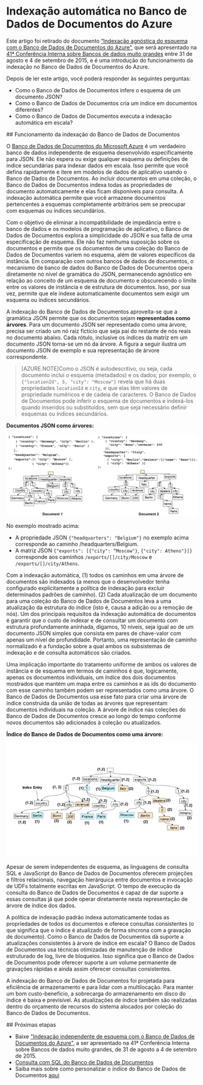 <properties 
	pageTitle="Indexação Automática no Banco de Dados de Documentos | Microsoft Azure" 
	description="Saiba mais sobre o funcionamento da indexação no Banco de Dados de Documentos do Azure." 
	services="documentdb" 
	authors="arramac" 
	manager="jhubbard" 
	editor="mimig" 
	documentationCenter=""/>

<tags 
	ms.service="documentdb" 
	ms.workload="data-services" 
	ms.tgt_pltfrm="na" 
	ms.devlang="na" 
	ms.topic="article" 
	ms.date="08/11/2015" 
	ms.author="arramac"/>
	
# Indexação automática no Banco de Dados de Documentos do Azure

Este artigo foi retirado do documento [“Indexação agnóstica do esquema com o Banco de Dados de Documentos do Azure”](http://www.vldb.org/pvldb/vol8/p1668-shukla.pdf), que será apresentado na [41ª Conferência Interna sobre Bancos de dados muito grandes](http://www.vldb.org/2015/) entre 31 de agosto e 4 de setembro de 2015, e é uma introdução do funcionamento da indexação no Banco de Dados de Documentos do Azure.

Depois de ler este artigo, você poderá responder às seguintes perguntas:

- Como o Banco de Dados de Documentos infere o esquema de um documento JSON?
- Como o Banco de Dados de Documentos cria um índice em documentos diferentes?
- Como o Banco de Dados de Documentos executa a indexação automática em escala?

##<a id="HowDocumentDBIndexingWorks"></a> Funcionamento da indexação do Banco de Dados de Documentos

O [Banco de Dados de Documentos do Microsoft Azure](http://azure.microsoft.com/services/documentdb/) é um verdadeiro banco de dados independente de esquema desenvolvido especificamente para JSON. Ele não espera ou exige qualquer esquema ou definições de índice secundárias para indexar dados em escala. Isso permite que você defina rapidamente e itere em modelos de dados de aplicativo usando o Banco de Dados de Documentos. Ao incluir documentos em uma coleção, o Banco de Dados de Documentos indexa todas as propriedades de documento automaticamente e elas ficam disponíveis para consulta. A indexação automática permite que você armazene documentos pertencentes a esquemas completamente arbitrários sem se preocupar com esquemas ou índices secundários.

Com o objetivo de eliminar a incompatibilidade de impedância entre o banco de dados e os modelos de programação de aplicativo, o Banco de Dados de Documentos explora a simplicidade do JSON e sua falta de uma especificação de esquema. Ele não faz nenhuma suposição sobre os documentos e permite que os documentos de uma coleção do Banco de Dados de Documentos variem no esquema, além de valores específicos da instância. Em comparação com outros bancos de dados de documentos, o mecanismo de banco de dados do Banco de Dados de Documentos opera diretamente no nível de gramática do JSON, permanecendo agnóstico em relação ao conceito de um esquema de documento e obscurecendo o limite entre os valores de instância e de estrutura de documentos. Isso, por sua vez, permite que ele indexe automaticamente documentos sem exigir um esquema ou índices secundários.

A indexação do Banco de Dados de Documentos aproveita-se que a gramática JSON permite que os documentos sejam **representados como árvores**. Para um documento JSON ser representado como uma árvore, precisa ser criado um nó raiz fictício que seja pai do restante de nós reais no documento abaixo. Cada rótulo, inclusive os índices da matriz em um documento JSON torna-se um nó da árvore. A figura a seguir ilustra um documento JSON de exemplo e sua representação de árvore correspondente.

>[AZURE.NOTE]Como o JSON é autodescritivo, ou seja, cada documento inclui o esquema (metadados) e os dados; por exemplo, o `{"locationId", 5, "city": "Moscow"}` revela que há duas propriedades `locationId` e `city`, e que elas têm valores de propriedade numéricos e de cadeia de caracteres. O Banco de Dados de Documentos pode inferir o esquema de documentos e indexá-los quando inseridos ou substituídos, sem que seja necessário definir esquemas ou índices secundários.


**Documentos JSON como árvores:**

![Documentos como árvores](media/documentdb-indexing/DocumentsAsTrees.png)

No exemplo mostrado acima:

- A propriedade JSON `{"headquarters": "Belgium"}` no exemplo acima corresponde ao caminho /headquarters/Belgium.
- A matriz JSON `{"exports": [{"city": “Moscow"}`, `{"city": Athens"}]}` corresponde aos caminhos `/exports/[]/city/Moscow` e `/exports/[]/city/Athens`.

Com a indexação automática, (1) todos os caminhos em uma árvore de documentos são indexados (a menos que o desenvolvedor tenha configurado explicitamente a política de indexação para excluir determinados padrões de caminho). (2) Cada atualização de um documento para uma coleção do Banco de Dados de Documentos leva a uma atualização da estrutura do índice (isto é, causa a adição ou a remoção de nós). Um dos principais requisitos da indexação automática de documentos é garantir que o custo de indexar e de consultar um documento com estrutura profundamente aninhada, digamos, 10 níveis, seja igual ao de um documento JSON simples que consista em pares de chave-valor com apenas um nível de profundidade. Portanto, uma representação de caminho normalizado é a fundação sobre a qual ambos os subsistemas de indexação e de consulta automáticos são criados.

Uma implicação importante do tratamento uniforme de ambos os valores de instância e de esquema em termos de caminhos é que, logicamente, apenas os documentos individuais, um índice dos dois documentos mostrados que mantém um mapa entre os caminhos e as ids do documento com esse caminho também podem ser representados como uma árvore. O Banco de Dados de Documentos usa esse fato para criar uma árvore de índice construída da união de todas as árvores que representam documentos individuais na coleção. A árvore de índice nas coleções do Banco de Dados de Documentos cresce ao longo do tempo conforme novos documentos são adicionados à coleção ou atualizados.


**Índice do Banco de Dados de Documentos como uma árvore:**

![Índice como uma árvore](media/documentdb-indexing/IndexAsTree.png)

Apesar de serem independentes de esquema, as linguagens de consulta SQL e JavaScript do Banco de Dados de Documentos oferecem projeções e filtros relacionais, navegação hierárquica entre documentos e invocação de UDFs totalmente escritas em JavaScript. O tempo de execução da consulta do Banco de Dados de Documentos é capaz de dar suporte a essas consultas já que pode operar diretamente nesta representação de árvore de índice dos dados.

A política de indexação padrão indexa automaticamente todas as propriedades de todos os documentos e oferece consultas consistentes (o que significa que o índice é atualizado de forma síncrona com a gravação de documento). Como o Banco de Dados de Documentos dá suporte a atualizações consistentes à árvore de índice em escala? O Banco de Dados de Documentos usa técnicas otimizadas de manutenção de índice estruturado de log, livre de bloqueios. Isso significa que o Banco de Dados de Documentos pode oferecer suporte a um volume permanente de gravações rápidas e ainda assim oferecer consultas consistentes.

A indexação do Banco de Dados de Documentos foi projetada para eficiência de armazenamento e para lidar com a multilocação. Para manter um bom custo-benefício, a sobrecarga do armazenamento em disco do índice é baixa e previsível. As atualizações de índice também são realizadas dentro do orçamento de recursos do sistema alocados por coleção do Banco de Dados de Documentos.

##<a name="NextSteps"></a> Próximas etapas
- Baixe ["Indexação independente de esquema com o Banco de Dados de Documentos do Azure"](http://www.vldb.org/pvldb/vol8/p1668-shukla.pdf), a ser apresentado na 41ª Conferência Interna sobre Bancos de dados muito grandes, de 31 de agosto a 4 de setembro de 2015.
- [Consulta com SQL do Banco de Dados de Documentos](documentdb-sql-query.md)
- Saiba mais sobre como personalizar o índice do Banco de Dados de Documentos [aqui](documentdb-indexing-policies.md)
 

<!---HONumber=August15_HO7-->